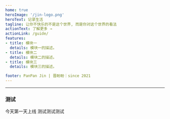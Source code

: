 ```yaml
---
home: true
heroImage: '/jin-logo.png'
heroText: 记录生活
tagline: 让你不快乐的不是这个世界, 而是你对这个世界的看法
actionText: 了解更多 →
actionLink: /guide/
features:
- title: 模块一
  details: 模块一的描述。
- title: 模块二
  details: 模块二的描述。
- title: 模块三
  details: 模块三的描述。

footer: PanPan Jin | 晋盼盼｜since 2021
---
```


---
### 测试
今天第一天上线  测试测试测试